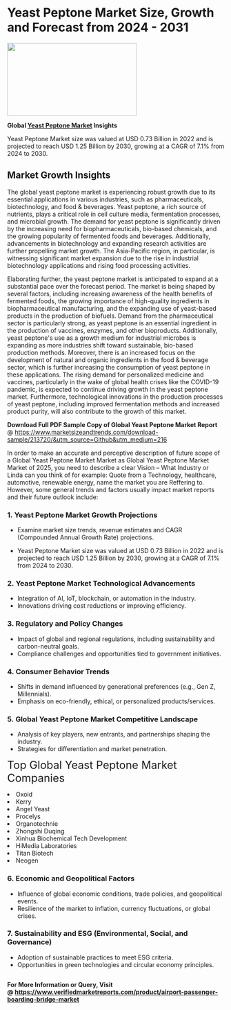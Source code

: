 <H1>Yeast Peptone Market Size, Growth and Forecast from 2024 - 2031</H1><img class="aligncenter size-medium wp-image-584254" src="https://thirdeyenews.in/wp-content/uploads/2024/09/Global-Market-Research-300x168.jpeg" alt="" width="300" height="168" /><p><strong>Global&nbsp;<a href="https://www.marketsizeandtrends.com/download-sample/213720/&amp;utm_source=Github&utm_medium=216">Yeast Peptone Market</a> Insights</strong></p><p>Yeast Peptone Market size was valued at USD 0.73 Billion in 2022 and is projected to reach USD 1.25 Billion by 2030, growing at a CAGR of 7.1% from 2024 to 2030.</p><p><h2>Market Growth Insights</h2> <p>The global yeast peptone market is experiencing robust growth due to its essential applications in various industries, such as pharmaceuticals, biotechnology, and food & beverages. Yeast peptone, a rich source of nutrients, plays a critical role in cell culture media, fermentation processes, and microbial growth. The demand for yeast peptone is significantly driven by the increasing need for biopharmaceuticals, bio-based chemicals, and the growing popularity of fermented foods and beverages. Additionally, advancements in biotechnology and expanding research activities are further propelling market growth. The Asia-Pacific region, in particular, is witnessing significant market expansion due to the rise in industrial biotechnology applications and rising food processing activities. </p> <p>Elaborating further, the yeast peptone market is anticipated to expand at a substantial pace over the forecast period. The market is being shaped by several factors, including increasing awareness of the health benefits of fermented foods, the growing importance of high-quality ingredients in biopharmaceutical manufacturing, and the expanding use of yeast-based products in the production of biofuels. Demand from the pharmaceutical sector is particularly strong, as yeast peptone is an essential ingredient in the production of vaccines, enzymes, and other bioproducts. Additionally, yeast peptone's use as a growth medium for industrial microbes is expanding as more industries shift toward sustainable, bio-based production methods. Moreover, there is an increased focus on the development of natural and organic ingredients in the food & beverage sector, which is further increasing the consumption of yeast peptone in these applications. The rising demand for personalized medicine and vaccines, particularly in the wake of global health crises like the COVID-19 pandemic, is expected to continue driving growth in the yeast peptone market. Furthermore, technological innovations in the production processes of yeast peptone, including improved fermentation methods and increased product purity, will also contribute to the growth of this market. </p><p><span class=""><strong>Download Full PDF Sample Copy of Global Yeast Peptone Market Report</strong> @ <a href="https://www.marketsizeandtrends.com/download-sample/213720/&amp;utm_source=Github&utm_medium=216" target="_blank">https://www.marketsizeandtrends.com/download-sample/213720/&amp;utm_source=Github&utm_medium=216</a></span></p><p>In order to make an accurate and perceptive description of future scope of a Global&nbsp;Yeast Peptone Market Market as Global&nbsp;Yeast Peptone Market Market of 2025, you need to describe a clear Vision &ndash; What Industry or Linda can you think of for example: Quote from a Technology, healthcare, automotive, renewable energy, name the market you are Reffering to. However, some general trends and factors usually impact market reports and their future outlook include:</p><h3>1.&nbsp;<strong>Yeast Peptone Market Growth Projections</strong></h3><ul><li>Examine market size trends, revenue estimates and CAGR (Compounded Annual Growth Rate) projections.</li><li><p>Yeast Peptone Market size was valued at USD 0.73 Billion in 2022 and is projected to reach USD 1.25 Billion by 2030, growing at a CAGR of 7.1% from 2024 to 2030.</p></li></ul><h3>2.&nbsp;<strong>Yeast Peptone Market Technological Advancements</strong></h3><ul><li>Integration of AI, IoT, blockchain, or automation in the industry.</li><li>Innovations driving cost reductions or improving efficiency.</li></ul><h3>3.&nbsp;<strong>Regulatory and Policy Changes</strong></h3><ul><li>Impact of global and regional regulations, including sustainability and carbon-neutral goals.</li><li>Compliance challenges and opportunities tied to government initiatives.</li></ul><h3>4.&nbsp;<strong>Consumer Behavior Trends</strong></h3><ul><li>Shifts in demand influenced by generational preferences (e.g., Gen Z, Millennials).</li><li>Emphasis on eco-friendly, ethical, or personalized products/services.</li></ul><h3>5.&nbsp;<strong>Global Yeast Peptone Market Competitive Landscape</strong></h3><ul><li>Analysis of key players, new entrants, and partnerships shaping the industry.</li><li>Strategies for differentiation and market penetration.</li></ul><p data-pm-slice="1 1 []"><span style="color: inherit; font-family: inherit; font-size: 25px;">Top Global Yeast Peptone Market Companies</span></p><div class="" data-test-id=""><p><li>Oxoid</li><li> Kerry</li><li> Angel Yeast</li><li> Procelys</li><li> Organotechnie</li><li> Zhongshi Duqing</li><li> Xinhua Biochemical Tech Development</li><li> HiMedia Laboratories</li><li> Titan Biotech</li><li> Neogen</li></p></div><h3>6.&nbsp;<strong>Economic and Geopolitical Factors</strong></h3><ul><li>Influence of global economic conditions, trade policies, and geopolitical events.</li><li>Resilience of the market to inflation, currency fluctuations, or global crises.</li></ul><h3>7.&nbsp;<strong>Sustainability and ESG (Environmental, Social, and Governance)</strong></h3><ul><li>Adoption of sustainable practices to meet ESG criteria.</li><li>Opportunities in green technologies and circular economy principles.</li></ul><h2><strong style="font-size: 14px;">For More Information or Query, Visit @&nbsp;</strong><a style="background-color: #ffffff; font-size: 14px;" href="https://www.marketsizeandtrends.com/report/yeast-peptone-market/" target="_blank">https://www.verifiedmarketreports.com/product/airport-passenger-boarding-bridge-market</a></h2>

